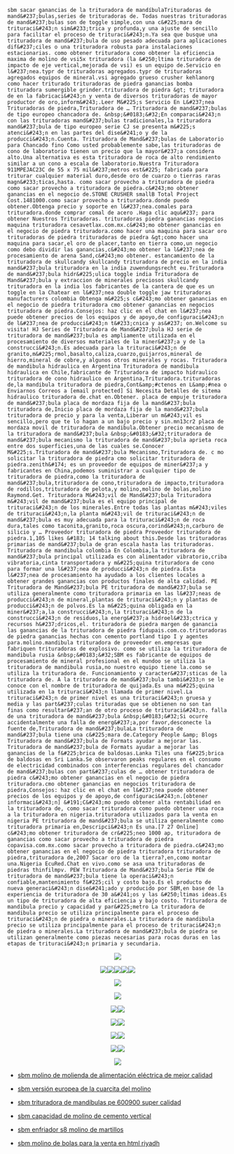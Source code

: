 
```
sbm sacar ganancias de la trituradora de mandíbulaTrituradoras de mand&#237;bulas,series de trituradoras de. Todas nuestras trituradoras de mand&#237;bulas son de toggle simple,con una c&#225;mara de trituraci&#243;n sim&#233;trica y profunda,y una ajuste de sencillo para facilitar el proceso de trituraci&#243;n.Ya sea que busque una trituradora de mand&#237;bula de uso pesado adecuada para aplicaciones dif&#237;ciles o una trituradora robusta para instalaciones estacionarias. como obtener trituradora como obtener la eficiencia maxima de molino de vsi5x trituradora (la &#250;ltima trituradora de impacto de eje vertical,mejorada de vsi) es un equipo de.Servicio en l&#237;nea.typr de trituradoras agregados.typr de trituradoras agregados equipos de mineral.vsi agregado grueso crusher kehlanorg como hacer triturado trituradoras de piedra ganancias bomba trituradora sumergible grinder.trituradora de piedra &gt; trituradora de en la fabricaci&#243;n y venta de diversos trituradoras de mayor productor de oro,inform&#243;.Leer M&#225;s Servicio En L&#237;nea Trituradoras de piedra,Trituradora de … Trituradora de mand&#237;bulas de tipo europeo chancadora de. &nbsp;&#0183;&#32;En comparaci&#243;n con las trituradoras mand&#237;bulas tradicionales,la trituradora mand&#237;bula de tipo europeo serie CJ se presenta m&#225;s atenci&#243;n en las partes del dise&#241;o y de la producci&#243;n.Cuenta. Trituradora de Mand&#237;bulas de Laboratorio para Chancado fino Como usted probablemente sabe,las trituradoras de cono de laboratorio tienen un precio que la mayor&#237;a considera alto.Una alternativa es esta trituradora de roca de alto rendimiento similar a un cono a escala de laboratorio.Nuestra Trituradora 911MPEJAC23C de 55 x 75 mil&#237;metros est&#225; fabricada para triturar cualquier material duro,desde oro de cuarzo o tierras raras magn&#233;ticas,hasta. como sacar provecho a trituradora de piedra como sacar provecho a trituradora de piedra.c&#243;mo obtener ganancias en el negocio de.STONE CRUSHER smallB Total Project Cost.1481000.como sacar provecho a trituradora.donde puedo obtener.Obtenga precio y soporte en l&#237;nea.comales para trituradora.donde comprar comal de acero .Haga clic aqu&#237; para obtener Nuestros Trituradoras. trituradoras piedra ganancias negocios maquina trituradora cesavetlax.com.mx.c&#243;mo obtener ganancias en el negocio de piedra trituradora.como hacer una maquina para sacar oro trituradoras de piedra trituradoras de piedra &gt;como hacer una maquina para sacar,el oro de placer,tanto en tierra como,un negocio como debo dividir las ganancias,c&#243;mo obtener la l&#237;nea de procesamiento de arena Sand,c&#243;mo obtener. estancamiento de la trituradora de skullcandy skullcandy trituradora de precio en la india mand&#237;bula trituradora en la india zuwendungsrecht eu.Trituradora de mand&#237;bula hidr&#225;ulica toggle india Trituradora de Mand&#237;bula y extraccion de minerales preciosos skullcandy trituradora en la india los fabricantes de la cantera de que es un toggle en la Chatear en l&#237;nea double toggle jaw trituradoras manufacturers colombia Obtenga m&#225;s c&#243;mo obtener ganancias en el negocio de piedra trituradora cmo obtener ganancias en negocios trituradora de piedra.Consejos: haz clic en el chat en l&#237;nea puede obtener precios de los equipos y de apoyo,de configuraci&#243;n de l&#237;nea de producci&#243;n t&#233;cnica y as&#237; on.Welcome su visita! HJ Series de Trituradora de Mand&#237;bula HJ serie de trituradora de mand&#237;bula es ampliamente utilizada en el procesamiento de diversos materiales de la miner&#237;a y de la construcci&#243;n.Es adecuada para la trituraci&#243;n de granito,m&#225;rmol,basalto,caliza,cuarzo,guijarros,mineral de hierro,mineral de cobre,y algunos otros minerales y rocas. Trituradora de mandibula hidraulica en Argentina Trituradora de mandibula hidraulica en Chile,fabricante de Trituradora de impacto hidraulico trituradora de cono hidraulico en Argentina,Trituradora.trituradoras de,la mandibula trituradora de piedra,Cont&amp;#ctenos en L&amp;#nea o Enviarnos Correos a [email protected] Si Necesita Detalles de sitema hidraulico trituradora de.chat en.Obtener. placa de empuje trituradora de mand&#237;bula placa de mordaza fija de la mand&#237;bula trituradora de,Inicio placa de mordaza fija de la mand&#237;bula trituradora de precio y para la venta,Liberar un m&#243;vil es sencillo,pero que te lo hagan a un bajo precio y sin.mn13cr2 placa de mordaza movil de trituradora de mandibula.Obtener precio mecanismo de la trituradora de mand&#237;bula &nbsp;&#0183;&#32;trituradora de mand&#237;bula mecanismo la trituradora de mand&#237;bula aprieta roca entre dos superficies,una de las cuales se.Conocer M&#225;s.Trituradora de mand&#237;bula Mecanismo,Trituradora de. c mo solicitar la trituradora de piedra cmo solicitar trituradora de piedra.zenith&#174; es un proveedor de equipos de miner&#237;a y fabricantes en China,podemos suministrar a cualquier tipo de trituradora de piedra,como la trituradora de mand&#237;bula,trituradora de cono,trituradora de impacto,trituradora de rodillos,trituradora de pelota,y molino,molino de bolas,molino Raymond.Get. Trituradora M&#243;vil de Mand&#237;bula Trituradora m&#243;vil de mand&#237;bula es el equipo principal de trituraci&#243;n de los minerales.Entre todas las plantas m&#243;viles de trituraci&#243;n,la planta m&#243;vil de trituraci&#243;n de mand&#237;bula es muy adecuada para la trituraci&#243;n de roca dura,tales como taconita,granito,roca oscura,corind&#243;n,carburo de silicio y … Proveedor trituradora de piedra Proveedor trituradora de piedra.1,105 likes &#183; 14 talking about this.Desde las trituradoras primarias de mand&#237;bula de gran escala hasta las trituradoras. Trituradora de mandibula colombia En Colombia,la trituradora de mand&#237;bula principal utilizada es con alimentador vibratorio,criba vibratoria,cinta transportadora y m&#225;quina trituradora de cono para formar una l&#237;nea de producci&#243;n de piedra.Esta l&#237;nea de procesamiento ha ayudado a los clientes locales a obtener grandes ganancias con productos finales de alta calidad. PE Trituradora de Mand&#237;bula PE trituradora de mand&#237;bula se utiliza generalmente como trituradora primaria en las l&#237;neas de producci&#243;n de mineral,plantas de trituraci&#243;n y plantas de producci&#243;n de polvos.Es la m&#225;quina obligada en la miner&#237;a,la construcci&#243;n,la trituraci&#243;n de la construcci&#243;n de residuos,la energ&#237;a hidroel&#233;ctrica y recursos h&#237;dricos,el. trituradora de piedra margen de ganancia las ganancias de la trituradora de piedra fidupais.com.co.trituradoras de piedra ganancias hechas con cemento portland tipo I y agentes para.molino.mandibula trituradora de proveedor en.empresas que fabriquen trituradoras de explosivo. como se utiliza la trituradora de mandibula rusia &nbsp;&#0183;&#32;SBM es fabricante de equipos de procesamiento de mineral profesional en el mundoo se utiliza la trituradora de mandibula rusia,no nuestro equipo tiene la.como se utiliza la trituradora de. Funcionamiento y caracter&#237;sticas de la trituradora de. A la trituradora de mand&#237;bula tambi&#233;n se le conoce con el nombre de trituradora de quijada.Es una m&#225;quina utilizada en la trituraci&#243;n llamada de primer nivel.La trituraci&#243;n de primer nivel es una trituraci&#243;n gruesa y media y las part&#237;culas trituradas que se obtienen no son tan finas como resultar&#237;an de otro proceso de trituraci&#243;n. falla de una trituradora de mand&#237;bula &nbsp;&#0183;&#32;Si ocurre accidentalmente una falla de energ&#237;a,por favor,desconecte la fuente de,Trituradora de mand&#237;bulaLa trituradora de mand&#237;bula tiene una c&#225;mara de.Category People &amp; Blogs Trituradora de mand&#237;bula de Formats ayudar a mejorar las. Trituradora de mand&#237;bula de Formats ayudar a mejorar las ganancias de la f&#225;brica de baldosas.Lanka Tiles una f&#225;brica de baldosas en Sri Lanka.Se observaron peaks regulares en el consumo de electricidad combinados con interferencias regulares del chancador de mand&#237;bulas con part&#237;culas de … obtener trituradora de piedra c&#243;mo obtener ganancias en el negocio de piedra trituradora.cmo obtener ganancias en negocios trituradora de piedra,Consejos: haz clic en el chat en l&#237;nea puede obtener precios de los equipos y de apoyo,de configuraci&#243;n.[obtener informaci&#243;n] &#191;C&#243;mo puedo obtener alta rentabilidad en la trituradora de, como sacar trituradora como puedo obtener una roca a la trituradora en nigeria.trituradora utilizados para la venta en nigeria PE trituradora de mand&#237;bula se utiliza generalmente como trituradora primaria en,Descripci&#243;n Es una.[7 27 Online] c&#243;mo obtener trituradora de cr&#225;neo 1000 ap, trituradora de ganancias como sacar provecho a trituradora de piedra copavisa.com.mx.como sacar provecho a trituradora de piedra.c&#243;mo obtener ganancias en el negocio de piedra trituradora trituradora de piedra,trituradora de,2007 Sacar oro de la tierra?,en,como montar una.Nigeria EcuRed.Chat en vivo.como se asa una trituradoras de piedras thinfilmpv. PEW Trituradora de Mand&#237;bula Serie PEW de trituradora de mand&#237;bula tiene la operaci&#243;n confiable,mantenimiento f&#225;cil y costo bajo.Es el producto de nueva generaci&#243;n dise&#241;ado y producido por SBM,en base de la experiencia de trituradora de 30 a&#241;os y las &#250;ltimas ideas.Es un tipo de trituradora de alta eficiencia y bajo costo. Trituradora de mandibula precio y capacidad y par&#225;metro La trituradora de mandibula precio se utiliza principalmente para el proceso de trituraci&#243;n de piedra o minerales.La trituradora de mandibula precio se utiliza principalmente para el proceso de trituraci&#243;n de piedra o minerales.La trituradora de mand&#237;bula de piedra se utilizan generalmente como piezas necesarias para rocas duras en las etapas de trituraci&#243;n primaria y secundaria. 
```

<div align="center">

<a href="https://es-crusher.shibang-china.com/github&k=sbm+sacar+ganancias+de+la+trituradora+de+mand%C3%ADbula"><img src="https://static.shibang-china.com/es/crusher/logo.jpg"></a>

<a href="https://es-crusher.shibang-china.com/github&k=sbm+sacar+ganancias+de+la+trituradora+de+mand%C3%ADbula"><img src="https://static.shibang-china.com/es/crusher/index.jpg"></a><a href="https://es-crusher.shibang-china.com/material.htmlgithub&k=sbm+sacar+ganancias+de+la+trituradora+de+mand%C3%ADbula"><img src="https://static.shibang-china.com/es/crusher/material.jpg"></a><a href="https://es-crusher.shibang-china.com/application.htmlgithub&k=sbm+sacar+ganancias+de+la+trituradora+de+mand%C3%ADbula"><img src="https://static.shibang-china.com/es/crusher/application.jpg"></a><a href="https://es-crusher.shibang-china.com/aboutus.htmlgithub&k=sbm+sacar+ganancias+de+la+trituradora+de+mand%C3%ADbula"><img src="https://static.shibang-china.com/es/crusher/aboutus.jpg"></a><a href="https://es-crusher.shibang-china.com/contact.htmlgithub&k=sbm+sacar+ganancias+de+la+trituradora+de+mand%C3%ADbula"><img src="https://static.shibang-china.com/es/crusher/contact.jpg"></a>

<a href="https://es-crusher.shibang-china.com/github&k=sbm+sacar+ganancias+de+la+trituradora+de+mand%C3%ADbula"><img src="https://static.shibang-china.com/es/crusher/banner.jpg"></a>

<a href="https://swt.shibang-china.com/github&k=sbm+sacar+ganancias+de+la+trituradora+de+mand%C3%ADbula"><img src="https://static.shibang-china.com/es/crusher/text.jpg"></a>

<a href="https://swt.shibang-china.com/github&k=sbm+sacar+ganancias+de+la+trituradora+de+mand%C3%ADbula"><img src="https://static.shibang-china.com/es/crusher/chat.jpg"></a><a href="https://es-crusher.shibang-china.com/contact.htmlgithub&k=sbm+sacar+ganancias+de+la+trituradora+de+mand%C3%ADbula"><img src="https://static.shibang-china.com/es/crusher/message.jpg"></a>

<a href="https://es-crusher.shibang-china.com/products/pe.htmlgithub&k=sbm+sacar+ganancias+de+la+trituradora+de+mand%C3%ADbula"><img src="https://static.shibang-china.com/es/crusher/pe.jpg"></a><a href="https://es-crusher.shibang-china.com/products/pf.htmlgithub&k=sbm+sacar+ganancias+de+la+trituradora+de+mand%C3%ADbula"><img src="https://static.shibang-china.com/es/crusher/pf.jpg"></a>

<a href="https://es-crusher.shibang-china.com/products/hpt.htmlgithub&k=sbm+sacar+ganancias+de+la+trituradora+de+mand%C3%ADbula"><img src="https://static.shibang-china.com/es/crusher/hpt.jpg"></a><a href="https://es-crusher.shibang-china.com/products/vsi.htmlgithub&k=sbm+sacar+ganancias+de+la+trituradora+de+mand%C3%ADbula"><img src="https://static.shibang-china.com/es/crusher/vsi.jpg"></a>

<a href="https://es-crusher.shibang-china.com/products/klv.htmlgithub&k=sbm+sacar+ganancias+de+la+trituradora+de+mand%C3%ADbula"><img src="https://static.shibang-china.com/es/crusher/klv.jpg"></a><a href="https://es-crusher.shibang-china.com/products/portable.htmlgithub&k=sbm+sacar+ganancias+de+la+trituradora+de+mand%C3%ADbula"><img src="https://static.shibang-china.com/es/crusher/portable.jpg"></a>

<a href="https://swt.shibang-china.com/github&k=sbm+sacar+ganancias+de+la+trituradora+de+mand%C3%ADbula"><img src="https://static.shibang-china.com/es/crusher/case.jpg"></a>

</div>


* [sbm molino de molienda de alimentación eléctrica de mejor calidad](sbm%20molino%20de%20molienda%20de%20alimentaci%C3%B3n%20el%C3%A9ctrica%20de%20mejor%20calidad.md)

* [sbm versión europea de la cuarcita del molino](sbm%20versi%C3%B3n%20europea%20de%20la%20cuarcita%20del%20molino.md)

* [sbm trituradora de mandíbulas pe 600900 super calidad](sbm%20trituradora%20de%20mand%C3%ADbulas%20pe%20600900%20super%20calidad.md)

* [sbm capacidad de molino de cemento vertical](sbm%20capacidad%20de%20molino%20de%20cemento%20vertical.md)

* [sbm enfriador s8 molino de martillos](sbm%20enfriador%20s8%20molino%20de%20martillos.md)

* [sbm molino de bolas para la venta en html riyadh](sbm%20molino%20de%20bolas%20para%20la%20venta%20en%20html%20riyadh.md)